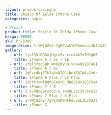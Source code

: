 ```yaml
---
layout: produk-casinghp
title: Shield Of Zelda iPhone Case
categories: apple

# Produk
product-title: Shield Of Zelda iPhone Case
harga: 90000
sku: hn-5380
image-drive: 1-YWjdZk2-7gPSVwKYNFheuvuLJbJDaJt
gallery:
  - url: 1julQ5lDG3xjHgcxSv_cru44kZx7H3gK5
    title: iPhone 5 / 5s / SE
  - url: 1rBl5foqSgk_wmkZ8ynO-vpwwN91QFWGj
    title: iPhone 6 / 6s
  - url: 1qFzrdkjE7k7qUnQIQCjbnYFQIW4aCx6r
    title: iPhone 6 Plus / 6s Plus
  - url: 1i6ttJcwiBgbGCe8YO_dQ8OIHXJQ37KxA
    title: iPhone 7 / 8
  - url: 1_GvPBxgarzoG3-e_zHeUL2cc3Vr8enIa
    title: iPhone 7 Plus / 8 Plus
  - url: 1-YWjdZk2-7gPSVwKYNFheuvuLJbJDaJt
    title: iPhone X
---
```

